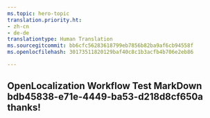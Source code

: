 ```yaml
---
ms.topic: hero-topic
translation.priority.ht:
- zh-cn
- de-de
translationtype: Human Translation
ms.sourcegitcommit: bb6cfc56283618799eb7856b82ba9af6cb94558f
ms.openlocfilehash: 30173511820129baf40c8c1b3acfb4b706e2eb86

---
```

## OpenLocalization Workflow Test MarkDown bdb45838-e71e-4449-ba53-d218d8cf650a thanks!



<!--HONumber=Aug16_HO3-->


